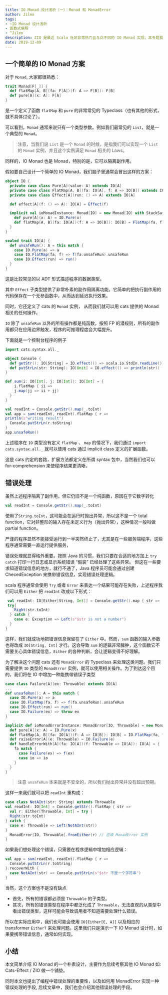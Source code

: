 ```yaml
---
title: IO Monad 设计浅析（一）：Monad 和 MonadError
author: Jilen
tags:
- ~IO Monad 设计浅析
- 函数式编程
- ^Jilen
description: ZIO 是最近 Scala 社区非常热门且与众不同的 IO Monad 实现，本专题我们会从各个角度分析 ZIO 和 Cats-Effect 等 IO Monad 的设计
date: 2019-12-09
---
```


## 一个简单的 IO Monad 方案

对于 `Monad`, 大家都很熟悉：

```scala
trait Monad[F[_]] {
  def flatMap[A, B](fa: F[A])(f: A => F[B]): F[B]
  def pure[A](x: A): F[A]
}
```

是一个定义了函数 `flatMap` 和 `pure` 的非常常见的 Typeclass（也有其他的形式，就不具体讨论了）。

可以看到，`Monad` 通常来说只有一个类型参数。例如我们最常见的 `List`，就是一个典型的 `Monad`。

> 注意，当我们说 `List` 是一个 `Monad` 的时候，是指我们可以实现一个 `List` 的 `Monad` 实例，并且这个实例满足 `Monad` 相关的 Laws。

同样的，IO Monad 也是 Monad，特别的是，它可以隔离副作用。

假如要自己设计一个简单的 IO Monad，我们脑子里通常会冒出这样的方案：

```scala
object IO {
  private case class Pure[A](value: A) extends IO[A]
  private case class FlatMap[A, B](fa: IO[A], f: A => IO[B]) extends IO[B]
  private case class Effect[A](run: () => A) extends IO[A]

  def effect[A](f: () => A): IO[A] = Effect(f)

  implicit val ioMonadInstance: Monad[IO] = new Monad[IO] with StackSafeMonad[IO] {
    def pure[A](x: A) = IO.Pure(x)
    def flatMap[A, B](fa: IO[A])(f: A => IO[B]): IO[B] = FlatMap(fa, f)
  }
}

sealed trait IO[A] {
  def unsafeRun(): A = this match {
    case IO.Pure(a) => a
    case IO.FlatMap(fa, f) => f(fa.unsafeRun).unsafeRun
    case IO.Effect(run) => run()
  }
}
```

这是比较常见的以 ADT 形式描述程序的数据类型。

其中 `Effect` 子类型提供了非常朴素的副作用隔离功能，它简单的把执行副作用的代码保存在一个无参函数中，从而达到延迟执行效果。


同时，它还定义了 cats 的 `Monad` 实例， 从而我们就可以用 cats 提供的 Monad 相关的任何操作。

`IO` 除了 `unsafeRun` 以外的所有操作都是纯函数，按照 FP 的潜规则，所有的副作用都只在应用边界触发，程序的可推理程度会大幅提升。


下面就是一个控制台程序的例子

```scala
import cats.syntax.all._

object Console {
  def getStr(): IO[String] = IO.effect(() => scala.io.StdIn.readLine())
  def putStrLn(str: String): IO[Unit] = IO.effect(() => println(str))
}

def sum(i: IO[Int], j: IO[Int]): IO[Int] = {
    i.flatMap { ii =>
    j.map(jj => ii + jj)
  }
}

val readInt = Console.getStr().map(_.toInt)
val app = sum(readInt, readInt).flatMap { r =>
println(s"writing result")
  Console.putStrLn(r.toString)
}
app.unsafeRun()
```

上述程序在 `IO` 类型没有定义 `flatMap` 、 `map` 的情况下，我们通过 `import cats.syntax.all._` 就可以使用 cats 通过 implicit class 定义的扩展函数。

这是 cats 约定的套路，扩展方法都定义在所谓 syntax 包中，当然我们也可以 for-comprehension 来使程序结果更清晰。

## 错误处理

虽然上述程序隔离了副作用，但它仍旧不是一个纯函数，原因在于它数字转化

```scala
val readInt = Console.getStr().map(_.toInt)
```

使用了`String.toInt`，这可能会在运行时抛出异常，所以这不是一个 total function，它对非整形的输入存在未定义行为（抛出异常），这种情况一般叫做 partial function。

严谨的程序显然不能接受运行到一半突然终止了，尤其是在一些服务端程序，这些程序通常需要一直运行提供服务，

错误处理就显得格外重要。按照 Java 的习惯，我们只要在合适的地方加上 `try` `catch` 打印一行日志或显示系统错误 “假装” 已经处理了这些异常。
但这在一些要求知道错误信息的地方，就行不通了，Java 程序员可能会通过创建 ChecedException 来携带错误信息，实现错误处理逻辑。

scala 程序通常会使用 `Try` 或者 `Error` 来表达一个结果可能存在失败，上述程序我们可以用 `Either` 把 `readInt` 改成以下形式：
```scala
 val readInt: IO[Either[String, Int]] = Console.getStr().map { str =>
 try{
    Right(str.toInt)
  } catch {
    case e: Exception => Left(s"$str is not a number")
  }
}
```

这样，我们就成功地把错误信息保留在了 `Either` 中。然而，`sum` 函数的输入参数也得改成 `IO[String, Int]` 才行。这会导致 `sum` 的逻辑非常臃肿，这个函数它不需要关心具体错误信息，`Either` 的各种判断，会让逻辑变得不好理解。

为了解决这个问题 cats 还有 `MonadError` 的 Typeclass 来处理这类问题。我们只需要提供 `IO` 类型的 `MonadError` 实例，就可以使用相关操作。为了到达这个目的，我们将在 IO 中增加一种能携带错误子类型

```scala
case class Failure[A](ex: Throwable) extends IO[A]
...
def unsafeRun(): A = this match {
  case IO.Pure(a) => a
  case IO.FlatMap(fa, f) => f(fa.unsafeRun).unsafeRun
  case IO.Effect(run) => run()
  case IO.Failure(ex) => throw ex
}

implicit def ioMonadErrorInstance: MonadError[IO, Throwable] = new MonadError[IO, Throwable] with StackSafeMonad[IO] {
  def pure[A](x: A) = IO.Pure(x)
  def flatMap[A, B](fa: IO[A])(f: A => IO[B]): IO[B] = IO.FlatMap(fa, f)
  def raiseError[A](e: Throwable) = IO.Failure(e)
  def handleErrorWith[A](fa: IO[A])(f: Throwable => IO[A]): IO[A] = {
    fa match {
      case Failure(ex) => f(ex)
      case io => io
    }
  }
}
```

> 注意 `unsafeRun` 本来就是不安全的，所以我们抛出异常并没有超出预期。

这样一来我们就可以把 `readInt` 重构成：

```scala
case class NotAInt(str: String) extends Throwable
val readInt: IO[Int] = Console.getStr().flatMap { str =>
  val r: Either[Throwable, Int] = try {
  Right(str.toInt)
} catch {
  case e: Throwable => Left(NotAInt(str))
}
  MonadError[IO, Throwable].fromEither(r) // 召唤 MonadError 实例
}
```

如果我们想处理这个错误，只需要在程序逻辑中增加相应逻辑：

```scala
val app = sum(readInt, readInt).flatMap { r =>
  Console.putStrLn(r.toString)
}.recoverWith {
  case NotAInt(str) => Console.putStrLn(s"$str 不是一个字符串")
}
```

当然，这个方案也不是没有缺点

+ 首先，所有的错误都必须是 `Throwable` 的子类型。
+ 其次，所有的错误类型在程序中都泛化成了 `Throwable`，无法直观的从类型中看出错误类型，这样可能会导致调用者不知道需要处理什么错误。

所以在实际应用中，我们也可能会使用 `IO[Either[E, A]]` 以及相应的 transformer `EitherT` 来处理问题。这里我们只是演示一下 IO Monad 设计时，如果要携带错误信息，通常如何实现。

## 小结

本文简单介绍 IO Monad 的一个朴素设计，主要作为后续考察其他 IO Monad 如: Cats-Effect / ZIO 做一个铺垫。

同时本文也提出了编程中错误处理的重要性，以及如何用 MonadError 实现一种错误处理的手段,
后续文章中，我们也会介绍其他错误处理的手段。
